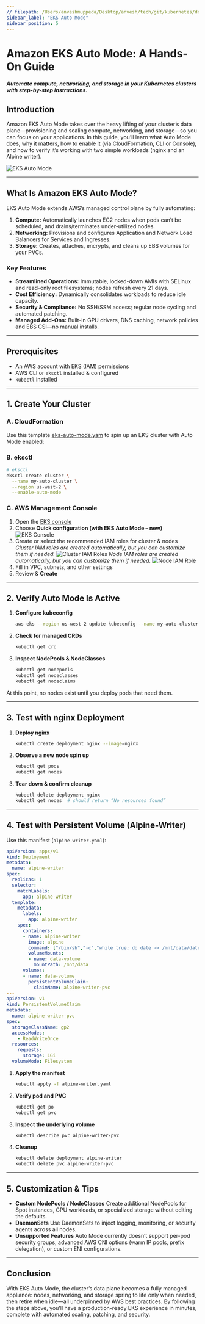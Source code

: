 ```yaml
---
// filepath: /Users/anveshmuppeda/Desktop/anvesh/tech/git/kubernetes/docs/eks/006-eks-auto-mode.md
sidebar_label: "EKS Auto Mode"
sidebar_position: 5
---  
```

# Amazon EKS Auto Mode: A Hands-On Guide
#### *Automate compute, networking, and storage in your Kubernetes clusters with step-by-step instructions.*
## Introduction

Amazon EKS Auto Mode takes over the heavy lifting of your cluster’s data plane—provisioning and scaling compute, networking, and storage—so you can focus on your applications. In this guide, you’ll learn what Auto Mode does, why it matters, how to enable it (via CloudFormation, CLI or Console), and how to verify it’s working with two simple workloads (nginx and an Alpine writer).

![EKS Auto Mode](./img/eks-auto-mode.png)

---

## What Is Amazon EKS Auto Mode?

EKS Auto Mode extends AWS’s managed control plane by fully automating:

1. **Compute:** Automatically launches EC2 nodes when pods can’t be scheduled, and drains/terminates under-utilized nodes.
2. **Networking:** Provisions and configures Application and Network Load Balancers for Services and Ingresses.
3. **Storage:** Creates, attaches, encrypts, and cleans up EBS volumes for your PVCs.

### Key Features

* **Streamlined Operations:** Immutable, locked-down AMIs with SELinux and read-only root filesystems; nodes refresh every 21 days.
* **Cost Efficiency:** Dynamically consolidates workloads to reduce idle capacity.
* **Security & Compliance:** No SSH/SSM access; regular node cycling and automated patching.
* **Managed Add-Ons:** Built-in GPU drivers, DNS caching, network policies and EBS CSI—no manual installs.

---

## Prerequisites

* An AWS account with EKS (IAM) permissions
* AWS CLI or `eksctl` installed & configured
* `kubectl` installed

---

## 1. Create Your Cluster

### A. CloudFormation

Use this template [eks-auto-mode.yam](./cloudformation/eks-auto-mode.yaml) to spin up an EKS cluster with Auto Mode enabled:


### B. eksctl

```bash
# eksctl
eksctl create cluster \
  --name my-auto-cluster \
  --region us-west-2 \
  --enable-auto-mode
```

### C. AWS Management Console

1. Open the [EKS console](https://console.aws.amazon.com/eks/home#/clusters)
2. Choose **Quick configuration (with EKS Auto Mode – new)**
   ![EKS Console](./img/eks-auto-mode-create.png)
3. Create or select the recommended IAM roles for cluster & nodes  
    *Cluster IAM roles are created automatically, but you can customize them if needed.*
    ![Cluster IAM Roles](./img/eks-auto-cluster-role.png)
    *Node IAM roles are created automatically, but you can customize them if needed.*
    ![Node IAM Role](./img/eks-auto-node-role.png)
4. Fill in VPC, subnets, and other settings
5. Review & **Create**

---

## 2. Verify Auto Mode Is Active

1. **Configure kubeconfig**

   ```bash
   aws eks --region us-west-2 update-kubeconfig --name my-auto-cluster
   ```
2. **Check for managed CRDs**

   ```bash
   kubectl get crd
   ```
3. **Inspect NodePools & NodeClasses**

   ```bash
   kubectl get nodepools
   kubectl get nodeclasses
   kubectl get nodeclaims
   ```

At this point, no nodes exist until you deploy pods that need them.

---

## 3. Test with nginx Deployment

1. **Deploy nginx**

   ```bash
   kubectl create deployment nginx --image=nginx
   ```
2. **Observe a new node spin up**

   ```bash
   kubectl get pods
   kubectl get nodes
   ```
3. **Tear down & confirm cleanup**

   ```bash
   kubectl delete deployment nginx
   kubectl get nodes  # should return “No resources found”
   ```

---

## 4. Test with Persistent Volume (Alpine-Writer)

Use this manifest (`alpine-writer.yaml`):

```yaml
apiVersion: apps/v1
kind: Deployment
metadata:
  name: alpine-writer
spec:
  replicas: 1
  selector:
    matchLabels:
      app: alpine-writer
  template:
    metadata:
      labels:
        app: alpine-writer
    spec:
      containers:
      - name: alpine-writer
        image: alpine
        command: ["/bin/sh","-c","while true; do date >> /mnt/data/date.txt; sleep 1; done"]
        volumeMounts:
        - name: data-volume
          mountPath: /mnt/data
      volumes:
      - name: data-volume
        persistentVolumeClaim:
          claimName: alpine-writer-pvc
---
apiVersion: v1
kind: PersistentVolumeClaim
metadata:
  name: alpine-writer-pvc
spec:
  storageClassName: gp2
  accessModes:
    - ReadWriteOnce
  resources:
    requests:
      storage: 1Gi
  volumeMode: Filesystem
```

1. **Apply the manifest**

   ```bash
   kubectl apply -f alpine-writer.yaml
   ```
2. **Verify pod and PVC**

   ```bash
   kubectl get po
   kubectl get pvc
   ```
3. **Inspect the underlying volume**

   ```bash
   kubectl describe pvc alpine-writer-pvc
   ```
4. **Cleanup**

   ```bash
   kubectl delete deployment alpine-writer
   kubectl delete pvc alpine-writer-pvc
   ```

---

## 5. Customization & Tips

* **Custom NodePools / NodeClasses**
  Create additional NodePools for Spot instances, GPU workloads, or specialized storage without editing the defaults.
* **DaemonSets**
  Use DaemonSets to inject logging, monitoring, or security agents across all nodes.
* **Unsupported Features**
  Auto Mode currently doesn’t support per-pod security groups, advanced AWS CNI options (warm IP pools, prefix delegation), or custom ENI configurations.

---

## Conclusion

With EKS Auto Mode, the cluster’s data plane becomes a fully managed appliance: nodes, networking, and storage spring to life only when needed, then retire when idle—all underpinned by AWS best practices. By following the steps above, you’ll have a production-ready EKS experience in minutes, complete with automated scaling, patching, and security.
